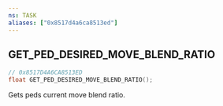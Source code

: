 ```yaml
---
ns: TASK
aliases: ["0x8517d4a6ca8513ed"]
---
```

## GET_PED_DESIRED_MOVE_BLEND_RATIO

```c
// 0x8517D4A6CA8513ED
float GET_PED_DESIRED_MOVE_BLEND_RATIO();
```

Gets peds current move blend ratio.

